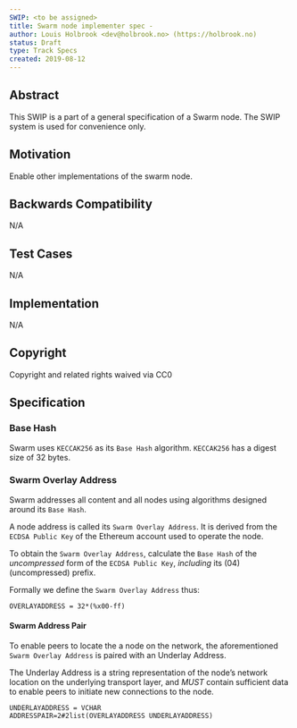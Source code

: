 ```yaml
---
SWIP: <to be assigned>
title: Swarm node implementer spec - 
author: Louis Holbrook <dev@holbrook.no> (https://holbrook.no)
status: Draft
type: Track Specs
created: 2019-08-12
---
```


## Abstract

This SWIP is a part of a general specification of a Swarm node. The SWIP system is used for convenience only.

## Motivation

Enable other implementations of the swarm node.

## Backwards Compatibility

N/A

## Test Cases

N/A

## Implementation

N/A

## Copyright

Copyright and related rights waived via CC0

## Specification

### Base Hash

Swarm uses `KECCAK256` as its `Base Hash` algorithm. `KECCAK256` has a
digest size of 32 bytes.

### Swarm Overlay Address

Swarm addresses all content and all nodes using algorithms designed
around its `Base Hash`.

A node address is called its `Swarm Overlay Address`. It is derived from
the `ECDSA Public Key` of the Ethereum account used to operate the node.

To obtain the `Swarm Overlay Address`, calculate the `Base Hash` of the
*uncompressed* form of the `ECDSA Public Key`, *including* its \(04\)
(uncompressed) prefix. 

Formally we define the `Swarm Overlay Address` thus:

    OVERLAYADDRESS = 32*(%x00-ff)

#### Swarm Address Pair

To enable peers to locate the a node on the network, the aforementioned
`Swarm Overlay Address` is paired with an Underlay Address.

The Underlay Address is a string representation of the node’s network
location on the underlying transport layer, and *MUST* contain
sufficient data to enable peers to initiate new connections to the node.

    UNDERLAYADDRESS = VCHAR
    ADDRESSPAIR=2#2list(OVERLAYADDRESS UNDERLAYADDRESS)
